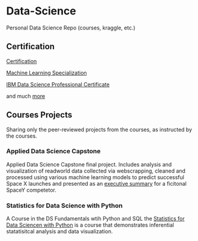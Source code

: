 # Data-Science
Personal Data Science Repo  (courses, kraggle, etc.)

## Certification
[Certification](https://github.com/shansenromu/Data-Science/tree/main/Certification)

[Machine Learning Specialization](https://github.com/shansenromu/Data-Science/blob/main/Certification/Machine%20Learning%20Specialization.pdf)

[IBM Data Science Professional Certificate](https://github.com/shansenromu/Data-Science/blob/main/Certification/IBM%20Data%20Science%20Professional%20Certificate.pdf)

and much [more](https://github.com/shansenromu/Data-Science/tree/main/Certification#readme)

## Courses Projects

Sharing only the peer-reviewed projects from the courses, as instructed by the courses. 

### Applied Data Science Capstone
Applied Data Science Capstone final project. Includes analysis and visualization of readworld data collected via webscrapping, cleaned and processed using various machine learning models to predict successful Space X launches and presented as an [executive summary](https://github.com/shansenromu/Data-Science/blob/main/Applied-Data-Science-Capstone/ds-capstone.pdf) for a ficitonal SpaceY competetor. 

### Statistics for Data Science with Python
A Course in the DS Fundamentals wtih Python and SQL the [Statistics for Data Sciencen with Python](https://github.com/shansenromu/Data-Science/blob/main/Data%20Science%20Fundamentals%20with%20Python%20and%20SQL%20Specialization/Statistics%20for%20Data%20Science%20with%20Python/Statistics%20for%20Data%20Science%20Project.ipynb) is a course that demonstrates inferential statatisitcal analysis and data visualization.
